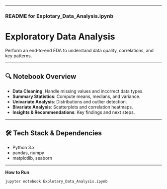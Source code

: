 
---

### README for **Explotary_Data_Analysis.ipynb**

# Exploratory Data Analysis

Perform an end‑to‑end EDA to understand data quality, correlations, and key patterns.

---

## 🔍 Notebook Overview

- **Data Cleaning**: Handle missing values and incorrect data types.  
- **Summary Statistics**: Compute means, medians, and variance.  
- **Univariate Analysis**: Distributions and outlier detection.  
- **Bivariate Analysis**: Scatterplots and correlation heatmaps.  
- **Insights & Recommendations**: Key findings and next steps.

---

## 🛠️ Tech Stack & Dependencies

- Python 3.x  
- pandas, numpy  
- matplotlib, seaborn  

---

**How to Run**

```bash
jupyter notebook Explotary_Data_Analysis.ipynb
